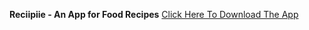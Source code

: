 **Reciipiie - An App for Food Recipes**
[Click Here To Download The App](https://drive.google.com/file/d/1azxUm0wFh-fu27qSGE8W6H96fjXaoBHM/view?usp=drive_link)
